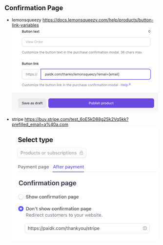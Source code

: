 ## Confirmation Page

- lemonsqueezy
  https://docs.lemonsqueezy.com/help/products/button-link-variables
  ![Button Link](image.png)

- stripe
  https://buy.stripe.com/test_6oE5kD88g2Sk2Vq5kk?prefilled_email=a%40a.com
  ![After Payment](image-1.png)
